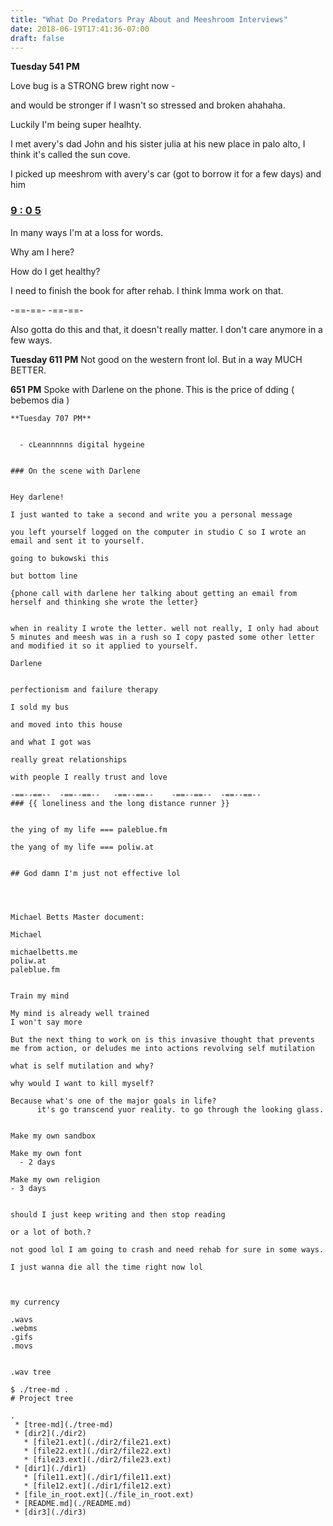 ```yaml
---
title: "What Do Predators Pray About and Meeshroom Interviews"
date: 2018-06-19T17:41:36-07:00
draft: false
---
```


**Tuesday 541 PM**

Love bug is a STRONG brew right now -

and would be stronger if I wasn't so stressed and broken ahahaha.

Luckily I'm being super healhty.

I met avery's dad John and his sister julia at his new place in palo alto, I think it's called the sun cove.

I picked up meeshrom with avery's car (got to borrow it for a few days) and him



### <a href="https://en.wikipedia.org/wiki/9:05"> 9 : 0 5 </a>


In many ways I'm at a loss for words.

Why am I here?

How do I get healthy?

I need to finish the book for after rehab. I think Imma work on that.

-==-==- -==-==-

Also gotta do this and that, it doesn't really matter. I don't care anymore in a few ways.

**Tuesday 611 PM**
    Not good on the western front lol. But in a way MUCH BETTER.

**651 PM**
    Spoke with Darlene on the phone. This is the price of dding ( bebemos dia )

    **Tuesday 707 PM**


      - cLeannnnns digital hygeine


    ### On the scene with Darlene


    Hey darlene!

    I just wanted to take a second and write you a personal message

    you left yourself logged on the computer in studio C so I wrote an email and sent it to yourself.

    going to bukowski this

    but bottom line

    {phone call with darlene her talking about getting an email from herself and thinking she wrote the letter}


    when in reality I wrote the letter. well not really, I only had about 5 minutes and meesh was in a rush so I copy pasted some other letter and modified it so it applied to yourself.

    Darlene


    perfectionism and failure therapy

    I sold my bus

    and moved into this house

    and what I got was

    really great relationships

    with people I really trust and love

    -==--==--  -==--==--   -==--==--    -==--==--  -==--==--
    ### {{ loneliness and the long distance runner }}


    the ying of my life === paleblue.fm

    the yang of my life === poliw.at


    ## God damn I'm just not effective lol




    Michael Betts Master document:

    Michael

    michaelbetts.me
    poliw.at
    paleblue.fm


    Train my mind

    My mind is already well trained
    I won't say more

    But the next thing to work on is this invasive thought that prevents me from action, or deludes me into actions revolving self mutilation

    what is self mutilation and why?

    why would I want to kill myself?

    Because what's one of the major goals in life?
          it's go transcend yuor reality. to go through the looking glass.


    Make my own sandbox

    Make my own font
      - 2 days

    Make my own religion
    - 3 days


    should I just keep writing and then stop reading

    or a lot of both.?

    not good lol I am going to crash and need rehab for sure in some ways.

    I just wanna die all the time right now lol



    my currency

    .wavs
    .webms
    .gifs
    .movs


    .wav tree

    $ ./tree-md .
    # Project tree

    .
     * [tree-md](./tree-md)
     * [dir2](./dir2)
       * [file21.ext](./dir2/file21.ext)
       * [file22.ext](./dir2/file22.ext)
       * [file23.ext](./dir2/file23.ext)
     * [dir1](./dir1)
       * [file11.ext](./dir1/file11.ext)
       * [file12.ext](./dir1/file12.ext)
     * [file_in_root.ext](./file_in_root.ext)
     * [README.md](./README.md)
     * [dir3](./dir3)
